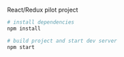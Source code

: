 React/Redux pilot project
``` bash
# install dependencies
npm install

# build project and start dev server
npm start
```
